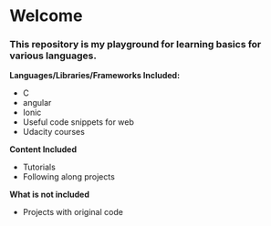 # Welcome

### This repository is my playground for learning basics for various languages.

**Languages/Libraries/Frameworks Included:**
  * C
  * angular
  * Ionic
  * Useful code snippets for web
  * Udacity courses

**Content Included**
  * Tutorials
  * Following along projects

**What is not included**
  * Projects with original code
